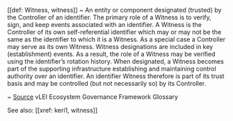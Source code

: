 [[def: Witness, witness]]
~ An entity or component designated (trusted) by the Controller of an identifier. The primary role of a Witness is to verify, sign, and keep events associated with an identifier. A Witness is the Controller of its own self-referential identifier which may or may not be the same as the identifier to which it is a Witness. As a special case a Controller may serve as its own Witness. Witness designations are included in key (establishment) events. As a result, the role of a Witness may be verified using the identifier’s rotation history. When designated, a Witness becomes part of the supporting infrastructure establishing and maintaining control authority over an identifier. An identifier Witness therefore is part of its trust basis and may be controlled (but not necessarily so) by its Controller.

~ [Source](https://www.gleif.org/vlei/introducing-the-vlei-ecosystem-governance-framework/2023-12-15_vlei-egf-v2.0-glossary_v1.3_final.pdf) vLEI Ecosystem Governance Framework Glossary

See also: [[xref: keri1, witness]]
